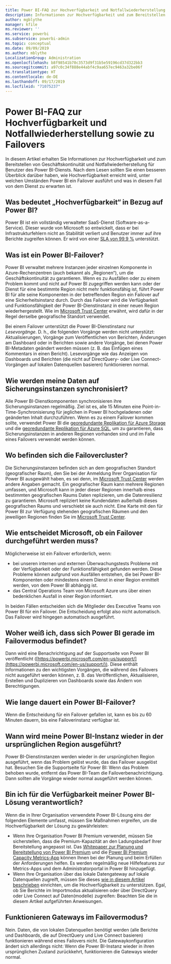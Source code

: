 ```yaml
---
title: Power BI-FAQ zur Hochverfügbarkeit und Notfallwiederherstellung sowie zu Failovers
description: Informationen zur Hochverfügbarkeit und zum Bereitstellen von Geschäftskontinuität und Notfallwiederherstellung für Benutzer des Power BI-Diensts
author: mgblythe
manager: kfile
ms.reviewer: ''
ms.service: powerbi
ms.subservice: powerbi-admin
ms.topic: conceptual
ms.date: 09/09/2019
ms.author: mblythe
LocalizationGroup: Administration
ms.openlocfilehash: b8f98541b70c3573d9f31b5e59196cd37d322bb3
ms.sourcegitcommit: a97c0c34f888e44abf4c9aa657ec9463a32be06f
ms.translationtype: HT
ms.contentlocale: de-DE
ms.lasthandoff: 09/17/2019
ms.locfileid: "71075237"
---
```

# <a name="power-bi-high-availability-failover-and-disaster-recovery-faq"></a>Power BI-FAQ zur Hochverfügbarkeit und Notfallwiederherstellung sowie zu Failovers

In diesem Artikel erhalten Sie Informationen zur Hochverfügbarkeit und zum Bereitstellen von Geschäftskontinuität und Notfallwiederherstellung für Benutzer des Power BI-Diensts. Nach dem Lesen sollten Sie einen besseren Überblick darüber haben, wie Hochverfügbarkeit erreicht wird, unter welchen Umständen Power BI ein Failover ausführt und was in diesem Fall von dem Dienst zu erwarten ist.

## <a name="what-does-high-availability-mean-for-power-bi"></a>Was bedeutet „Hochverfügbarkeit“ in Bezug auf Power BI?

Power BI ist ein vollständig verwalteter SaaS-Dienst (Software-as-a-Service).  Dieser wurde von Microsoft so entwickelt, dass er bei Infrastrukturfehlern nicht an Stabilität verliert und Benutzer immer auf ihre Berichte zugreifen können.  Er wird von einer [SLA von 99,9 %](http://www.microsoftvolumelicensing.com/DocumentSearch.aspx?Mode=3&DocumentTypeId=37) unterstützt.

## <a name="what-is-a-power-bi-failover"></a>Was ist ein Power BI-Failover?

Power BI verwaltet mehrere Instanzen jeder einzelnen Komponente in Azure-Rechenzentren (auch bekannt als „Regionen“), um die Geschäftskontinuität zu garantieren. Wenn es zu Ausfällen oder zu einem Problem kommt und nicht auf Power BI zugegriffen werden kann oder der Dienst für eine bestimmte Region nicht mehr funktionsfähig ist, führt Power BI für alle seine Komponenten in der betreffenden Region ein Failover auf eine Sicherheitsinstanz durch. Durch das Failover wird die Verfügbarkeit und Funktionsfähigkeit der Power BI-Dienstinstanz in einer neuen Region wiederhergestellt. Wie im [Microsoft Trust Center](https://www.microsoft.com/TrustCenter/CloudServices/business-application-platform/data-location) erwähnt, wird dafür in der Regel derselbe geografische Standort verwendet.

Bei einem Failover unterstützt die Power BI-Dienstinstanz nur _Lesevorgänge_. D. h., die folgenden Vorgänge werden nicht unterstützt: Aktualisierungen, Vorgänge zum Veröffentlichen von Berichten, Änderungen am Dashboard oder in Berichten sowie andere Vorgänge, bei denen Power BI-Metadaten geändert werden müssen (z. B. das Einfügen eines Kommentars in einen Bericht).  Lesevorgänge wie das Anzeigen von Dashboards und Berichten (die nicht auf DirectQuery- oder Live Connect-Vorgängen auf lokalen Datenquellen basieren) funktionieren normal.

## <a name="how-are-backup-instances-kept-in-sync-with-my-data"></a>Wie werden meine Daten auf Sicherungsinstanzen synchronisiert?

Alle Power BI-Dienstkomponenten synchronisieren ihre Sicherungsinstanzen regelmäßig. Ziel ist es, alle 15 Minuten eine Point-in-Time-Synchronisierung für jeglichen in Power BI hochgeladenen oder geänderten Inhalt durchzuführen. Wenn es zu einem Failover kommen sollte, verwendet Power BI die [georedundante Replikation für Azure Storage](/azure/storage/common/storage-redundancy-grs) und die [georedundante Replikation für Azure SQL](/azure/sql-database/sql-database-active-geo-replication), um zu garantieren, dass Sicherungsinstanzen in anderen Regionen vorhanden sind und im Falle eines Failovers verwendet werden können.

## <a name="where-are-the-failover-clusters-located"></a>Wo befinden sich die Failovercluster?

Die Sicherungsinstanzen befinden sich an dem geografischen Standort (geografischer Raum), den Sie bei der Anmeldung Ihrer Organisation für Power BI ausgewählt haben, es sei denn, im [Microsoft Trust Center](https://www.microsoft.com/TrustCenter/CloudServices/business-application-platform/data-location) werden andere Angaben gemacht. Ein geografischer Raum kann mehrere Regionen umfassen, und Microsoft kann in jeder dieser Regionen innerhalb eines bestimmten geografischen Raums Daten replizieren, um die Datenresilienz zu garantieren. Microsoft repliziert keine Kundendaten außerhalb dieses geografischen Raums und verschiebt sie auch nicht. Eine Karte mit den für Power BI zur Verfügung stehenden geografischen Räumen und den jeweiligen Regionen finden Sie im [Microsoft Trust Center](https://www.microsoft.com/TrustCenter/CloudServices/business-application-platform/data-location).

## <a name="how-does-microsoft-decide-to-failover"></a>Wie entscheidet Microsoft, ob ein Failover durchgeführt werden muss?

Möglicherweise ist ein Failover erforderlich, wenn:

- bei unseren internen und externen Überwachungstests Probleme mit der Verfügbarkeit oder der Funktionsfähigkeit gefunden werden. Diese Probleme können aufgrund von Ausfällen entstehen, die bei Power BI-Komponenten oder mindestens einem Dienst in einer Region ermittelt werden, von dem Power BI abhängig ist.
- das Central Operations Team von Microsoft Azure uns über einen bedenklichen Ausfall in einer Region informiert.

In beiden Fällen entscheiden sich die Mitglieder des Executive Teams von Power BI für ein Failover. Die Entscheidung erfolgt also nicht automatisch. Das Failover wird hingegen automatisch ausgeführt.

## <a name="how-do-i-know-power-bi-is-now-in-failover-mode"></a>Woher weiß ich, dass sich Power BI gerade im Failovermodus befindet?

Dann wird eine Benachrichtigung auf der Supportseite von Power BI veröffentlicht ([https://powerbi.microsoft.com/en-us/support/](https://powerbi.microsoft.com/en-us/support/)). Diese enthält Informationen zu den wichtigsten Vorgängen, die während des Failovers nicht ausgeführt werden können, z. B. das Veröffentlichen, Aktualisieren, Erstellen und Duplizieren von Dashboards sowie das Ändern von Berechtigungen.

## <a name="how-long-does-it-take-power-bi-to-fail-over"></a>Wie lange dauert ein Power BI-Failover?

Wenn die Entscheidung für ein Failover gefallen ist, kann es bis zu 60 Minuten dauern, bis eine Failoverinstanz verfügbar ist.

## <a name="when-does-my-power-bi-instance-return-to-the-original-region"></a>Wann wird meine Power BI-Instanz wieder in der ursprünglichen Region ausgeführt?

Power BI-Dienstinstanzen werden wieder in der ursprünglichen Region ausgeführt, wenn das Problem gelöst wurde, das das Failover ausgelöst hat. Besuchen Sie die Supportseite für Power BI: Wenn das Problem behoben wurde, entfernt das Power BI-Team die Failoverbenachrichtigung. Dann sollten alle Vorgänge wieder normal ausgeführt werden können.

## <a name="am-i-responsible-for-the-availability-of-my-power-bi-solution"></a>Bin ich für die Verfügbarkeit meiner Power BI-Lösung verantwortlich?

Wenn die in Ihrer Organisation verwendete Power BI-Lösung eins der folgenden Elemente umfasst, müssen Sie Maßnahmen ergreifen, um die Hochverfügbarkeit der Lösung zu gewährleisten:

- Wenn Ihre Organisation Power BI Premium verwendet, müssen Sie sicherstellen, dass die Premium-Kapazität an den Ladungsbedarf Ihrer Bereitstellung angepasst ist.  Das [Whitepaper zur Planung und Bereitstellung von Power BI Premium](https://aka.ms/Premium-Capacity-Planning-Deployment) und die [Power BI Premium Capacity Metrics-App](service-admin-premium-monitor-capacity.md) können Ihnen bei der Planung und beim Erfüllen der Anforderungen helfen. Es werden regelmäßig neue Hilfefeatures zur Metrics-Apps und dem Administratorportal in Power BI hinzugefügt.
- Wenn Ihre Organisation über das lokale Datengateway auf lokale Datenquellen zugreift, müssen Sie dieses [wie in diesem Artikel beschrieben](/data-integration/gateway/service-gateway-high-availability-clusters) einrichten, um die Hochverfügbarkeit zu unterstützen. Egal, ob Sie Berichte im Importmodus aktualisieren oder über DirectQuery oder Live Connect auf Daten(modelle) zugreifen: Beachten Sie die in diesem Artikel aufgeführten Anweisungen.

## <a name="will-gateways-function-when-in-failover-mode"></a>Funktionieren Gateways im Failovermodus?

Nein. Daten, die von lokalen Datenquellen benötigt werden (alle Berichte und Dashboards, die auf DirectQuery und Live Connect basieren) funktionieren während eines Failovers nicht. Die Gatewaykonfiguration ändert sich allerdings nicht: Wenn die Power BI-Instanz wieder in ihren ursprünglichen Zustand zurückkehrt, funktionieren die Gateways wieder normal.
